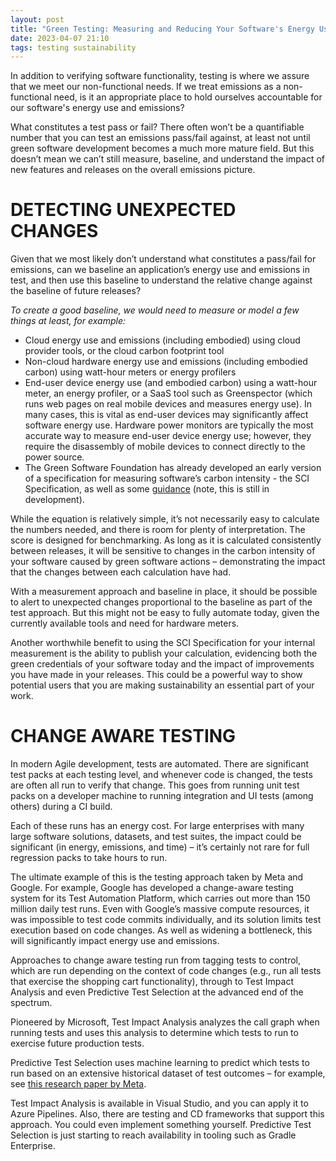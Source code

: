 ```yaml
---
layout: post
title: "Green Testing: Measuring and Reducing Your Software's Energy Use and Emissions"
date: 2023-04-07 21:10
tags: testing sustainability
---
```


In addition to verifying software functionality, testing is where we assure that we meet our non-functional needs. If we treat emissions as a non-functional need, is it an appropriate place to hold ourselves accountable for our software's energy use and emissions?

What constitutes a test pass or fail? There often won’t be a quantifiable number that you can test an emissions pass/fail against, at least not until green software development becomes a much more mature field. But this doesn’t mean we can’t still measure, baseline, and understand the impact of new features and releases on the overall emissions picture.

# DETECTING UNEXPECTED CHANGES
Given that we most likely don’t understand what constitutes a pass/fail for emissions, can we baseline an application’s energy use and emissions in test, and then use this baseline to understand the relative change against the baseline of future releases?

*To create a good baseline, we would need to measure or model a few things at least, for example:*

* Cloud energy use and emissions (including embodied) using cloud provider tools, or the cloud carbon footprint tool
* Non-cloud hardware energy use and emissions (including embodied carbon) using watt-hour meters or energy profilers
* End-user device energy use (and embodied carbon) using a watt-hour meter, an energy profiler, or a SaaS tool such as Greenspector (which runs web pages on real mobile devices and measures energy use). In many cases, this is vital as end-user devices may significantly affect software energy use. Hardware power monitors are typically the most accurate way to measure end-user device energy use; however, they require the disassembly of mobile devices to connect directly to the power source.
* The Green Software Foundation has already developed an early version of a specification for measuring software’s carbon intensity - the SCI Specification, as well as some [guidance](https://greensoftware.foundation/) (note, this is still in development).

While the equation is relatively simple, it’s not necessarily easy to calculate the numbers needed, and there is room for plenty of interpretation. The score is designed for benchmarking. As long as it is calculated consistently between releases, it will be sensitive to changes in the carbon intensity of your software caused by green software actions – demonstrating the impact that the changes between each calculation have had.

With a measurement approach and baseline in place, it should be possible to alert to unexpected changes proportional to the baseline as part of the test approach. But this might not be easy to fully automate today, given the currently available tools and need for hardware meters.

Another worthwhile benefit to using the SCI Specification for your internal measurement is the ability to publish your calculation, evidencing both the green credentials of your software today and the impact of improvements you have made in your releases. This could be a powerful way to show potential users that you are making sustainability an essential part of your work.

# CHANGE AWARE TESTING
In modern Agile development, tests are automated. There are significant test packs at each testing level, and whenever code is changed, the tests are often all run to verify that change. This goes from running unit test packs on a developer machine to running integration and UI tests (among others) during a CI build.

Each of these runs has an energy cost. For large enterprises with many large software solutions, datasets, and test suites, the impact could be significant (in energy, emissions, and time) – it’s certainly not rare for full regression packs to take hours to run.

The ultimate example of this is the testing approach taken by Meta and Google. For example, Google has developed a change-aware testing system for its Test Automation Platform, which carries out more than 150 million daily test runs. Even with Google’s massive compute resources, it was impossible to test code commits individually, and its solution limits test execution based on code changes. As well as widening a bottleneck, this will significantly impact energy use and emissions.

Approaches to change aware testing run from tagging tests to control, which are run depending on the context of code changes (e.g., run all tests that exercise the shopping cart functionality), through to Test Impact Analysis and even Predictive Test Selection at the advanced end of the spectrum.

Pioneered by Microsoft, Test Impact Analysis analyzes the call graph when running tests and uses this analysis to determine which tests to run to exercise future production tests.

Predictive Test Selection uses machine learning to predict which tests to run based on an extensive historical dataset of test outcomes – for example, see [this research paper by Meta](https://research.facebook.com/publications/predictive-test-selection/).

Test Impact Analysis is available in Visual Studio, and you can apply it to Azure Pipelines. Also, there are testing and CD frameworks that support this approach. You could even implement something yourself. Predictive Test Selection is just starting to reach availability in tooling such as Gradle Enterprise.
